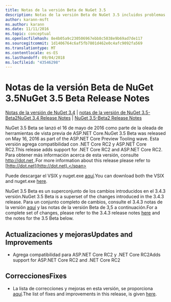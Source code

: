 ```yaml
---
title: Notas de la versión Beta de NuGet 3.5
description: Notas de la versión Beta de NuGet 3.5 incluidos problemas conocidos, correcciones de errores, características agregadas y dcr.
author: karann-msft
ms.author: karann
ms.date: 11/11/2016
ms.topic: conceptual
ms.openlocfilehash: 8e4b05a9c230506967ebb8c5038e9b69ad7de117
ms.sourcegitcommit: 1d1406764c6af5fb7801d462e0c4afc9092fa569
ms.translationtype: MT
ms.contentlocale: es-ES
ms.lasthandoff: 09/04/2018
ms.locfileid: "43546298"
---
```

# <a name="nuget-35-beta-release-notes"></a><span data-ttu-id="72f57-103">Notas de la versión Beta de NuGet 3.5</span><span class="sxs-lookup"><span data-stu-id="72f57-103">NuGet 3.5 Beta Release Notes</span></span>

<span data-ttu-id="72f57-104">[Notas de la versión de NuGet 3.4](../release-notes/nuget-3.4.md) | [notas de la versión de NuGet 3.5-Beta2](../release-notes/nuget-3.5-Beta2.md)</span><span class="sxs-lookup"><span data-stu-id="72f57-104">[NuGet 3.4 Release Notes](../release-notes/nuget-3.4.md) | [NuGet 3.5-Beta2 Release Notes](../release-notes/nuget-3.5-Beta2.md)</span></span>

<span data-ttu-id="72f57-105">NuGet 3.5 Beta se lanzó el 16 de mayo de 2016 como parte de la oleada de herramientas de vista previa de ASP.NET Core.</span><span class="sxs-lookup"><span data-stu-id="72f57-105">NuGet 3.5 Beta was released on May 16, 2016 as part of the ASP.NET Core Preview Tooling wave.</span></span> <span data-ttu-id="72f57-106">Esta versión agrega compatibilidad con .NET Core RC2 y ASP.NET Core RC2.</span><span class="sxs-lookup"><span data-stu-id="72f57-106">This release adds support for .NET Core RC2 and ASP.NET Core RC2.</span></span> <span data-ttu-id="72f57-107">Para obtener más información acerca de esta versión, consulte [ http://dot.net ](http://dot.net).</span><span class="sxs-lookup"><span data-stu-id="72f57-107">For more information about this release please refer to [http://dot.net](http://dot.net).</span></span>

<span data-ttu-id="72f57-108">Puede descargar el VSIX y nuget.exe [aquí](https://dist.nuget.org/index.html).</span><span class="sxs-lookup"><span data-stu-id="72f57-108">You can download both the VSIX and nuget.exe [here](https://dist.nuget.org/index.html).</span></span>

<span data-ttu-id="72f57-109">NuGet 3.5 Beta es un superconjunto de los cambios introducidos en el 3.4.3 versión.</span><span class="sxs-lookup"><span data-stu-id="72f57-109">NuGet 3.5 Beta is a superset of the changes introduced in the 3.4.3 release.</span></span> <span data-ttu-id="72f57-110">Para un conjunto completo de cambios, consulte el 3.4.3 notas de la versión [aquí](https://github.com/NuGet/Home/issues?q=is%3Aissue+milestone%3A3.4.3+is%3Aclosed) y las notas de la versión Beta de 3,5 a continuación.</span><span class="sxs-lookup"><span data-stu-id="72f57-110">For a complete set of changes, please refer to the 3.4.3 release notes [here](https://github.com/NuGet/Home/issues?q=is%3Aissue+milestone%3A3.4.3+is%3Aclosed) and the notes for the 3.5 Beta below.</span></span>

## <a name="updates-and-improvements"></a><span data-ttu-id="72f57-111">Actualizaciones y mejoras</span><span class="sxs-lookup"><span data-stu-id="72f57-111">Updates and Improvements</span></span>

* <span data-ttu-id="72f57-112">Agrega compatibilidad para ASP.NET Core RC2 y .NET Core RC2</span><span class="sxs-lookup"><span data-stu-id="72f57-112">Adds support for ASP.NET Core RC2 and .NET Core RC2</span></span>

## <a name="fixes"></a><span data-ttu-id="72f57-113">Correcciones</span><span class="sxs-lookup"><span data-stu-id="72f57-113">Fixes</span></span>

* <span data-ttu-id="72f57-114">La lista de correcciones y mejoras en esta versión, se proporciona [aquí](https://github.com/NuGet/Home/issues?q=is%3Aissue+milestone%3A%223.5+Beta%22+is%3Aclosed).</span><span class="sxs-lookup"><span data-stu-id="72f57-114">The list of fixes and improvements in this release, is given [here](https://github.com/NuGet/Home/issues?q=is%3Aissue+milestone%3A%223.5+Beta%22+is%3Aclosed).</span></span>